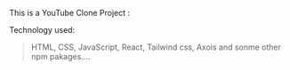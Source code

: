 This is a YouTube Clone Project :

Technology used:
>HTML,
>CSS,
>JavaScript,
>React,
>Tailwind css,
>Axois
>and sonme other npm pakages....
